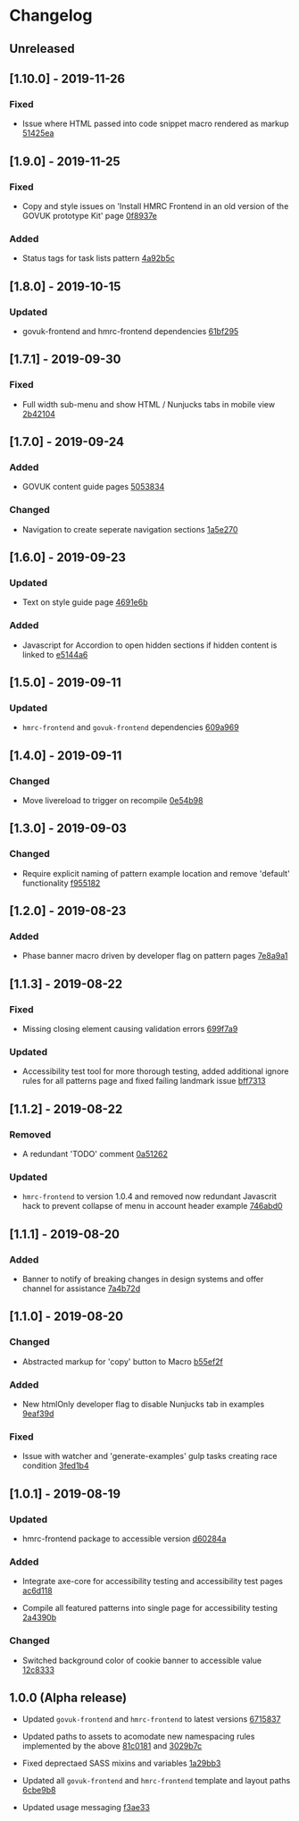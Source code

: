 # Changelog

## Unreleased

## [1.10.0] - 2019-11-26

### Fixed
- Issue where HTML passed into code snippet macro rendered as markup  [51425ea](51425ea783e561b9c1cc934b22cfa5bb58a8fb68)

## [1.9.0] - 2019-11-25

### Fixed
- Copy and style issues on 'Install HMRC Frontend in an old version of the GOVUK prototype Kit' page [0f8937e](0f8937e98ca5e8ceb89292c15d63d05356fa37ec)

### Added
- Status tags for task lists pattern [4a92b5c](4a92b5c9715caa71cb818750a9ccea4c661cf7f8)

## [1.8.0] - 2019-10-15

### Updated
- govuk-frontend and hmrc-frontend dependencies [61bf295](61bf295564e10f74e411be9b6bd2ff912b0cebd9)

## [1.7.1] - 2019-09-30

### Fixed
- Full width sub-menu and show HTML / Nunjucks tabs in mobile view [2b42104](2b42104f4326dab8d26683e93b59c3eee87c8db6)

## [1.7.0] - 2019-09-24

### Added
- GOVUK content guide pages [5053834](5053834a4c738bc75aa79edd37d7742574a644f0)

### Changed
- Navigation to create seperate navigation sections [1a5e270](1a5e270adaff9371fd8301491d4d66b89832c950)

## [1.6.0] - 2019-09-23

### Updated
- Text on style guide page [4691e6b](4691e6b7bcae7596a861a75f40d6d2775f84de5c)

### Added
- Javascript for Accordion to open hidden sections if hidden content is linked to [e5144a6](e5144a68ed904b187b12e10b8cff480beb819288)

## [1.5.0] - 2019-09-11

### Updated
- `hmrc-frontend` and `govuk-frontend` dependencies [609a969](609a969a3fa0dab0ceabad6b2e16b13d6e5d5e38)

## [1.4.0] - 2019-09-11

### Changed
- Move livereload to trigger on recompile [0e54b98](0e54b986df4ac13b677d1c383be791b536ccb3d7)

## [1.3.0] - 2019-09-03

### Changed
- Require explicit naming of pattern example location and remove 'default' functionality [f955182](f9551828a4445ebb0523b70915e82a990af53301)

## [1.2.0] - 2019-08-23

### Added
- Phase banner macro driven by developer flag on pattern pages [7e8a9a1](7e8a9a1e5df89cc49680bd74902ef45c08cdc491)

## [1.1.3] - 2019-08-22

### Fixed
- Missing closing element causing validation errors [699f7a9](699f7a98c9c6d199e011ef386bbdc13217b303ea)

### Updated
- Accessibility test tool for more thorough testing, added additional ignore rules for all patterns page and fixed failing landmark issue [bff7313](bff731396c09c23d142f21b79d04f567fd6f254e)

## [1.1.2] - 2019-08-22

### Removed
- A redundant 'TODO' comment [0a51262](0a51262734b95ff5cdf12aafeda93288e7feb4fa)

### Updated
- `hmrc-frontend` to version 1.0.4 and removed now redundant Javascrit hack to prevent collapse of menu in account header example [746abd0](746abd0aae8073f44e1f67d6eba9c66e245a68eb)

## [1.1.1] - 2019-08-20

### Added
- Banner to notify of breaking changes in design systems and offer channel for assistance [7a4b72d](7a4b72d6f5a9c2784d21e374ccaf8e9d81dec6de)

## [1.1.0] - 2019-08-20

### Changed
- Abstracted markup for 'copy' button to Macro [b55ef2f](b55ef2fe4948c4ed50a112a99922d89352e851ac)

### Added
- New htmlOnly developer flag to disable Nunjucks tab in examples [9eaf39d](9eaf39dcdfe16c11ca372322a13b6f3899208c1b)

### Fixed
- Issue with watcher and 'generate-examples' gulp tasks creating race condition [3fed1b4](3fed1b4a238442454f3d8a3bd6859b2daa4006f0)

## [1.0.1] - 2019-08-19

### Updated
- hmrc-frontend package to accessible version [d60284a](d60284afe98abc77c1ebccfb9806bed579af5c6a)

### Added
- Integrate axe-core for accessibility testing and accessibility test pages [ac6d118](ac6d1188062c824ceefb81d86f7b7131cff7cb52)

- Compile all featured patterns into single page for accessibility testing [2a4390b](2a4390bf9178a26c5c777f53c4ef187d0e16bd0d)

### Changed
- Switched background color of cookie banner to accessible value [12c8333](12c83334c89753bd1d78a495f1fabd549c54f873)

## 1.0.0 (Alpha release)

- Updated `govuk-frontend` and `hmrc-frontend` to latest versions [6715837](67158371bb978db43c2af94fb32b389ab358626b)

- Updated paths to assets to acomodate new namespacing rules implemented by the above [81c0181](81c018150de41d755d3a0f72647aa2f66721e8f3) and [3029b7c](3029b7ca8501308d5a71a19488d2c166df72c3e9)

- Fixed deprectaed SASS mixins and variables [1a29bb3](1a29bb30bc12f14074c7b7a70de0d643ddb91880)

- Updated all `govuk-frontend` and `hmrc-frontend` template and layout paths [6cbe9b8](6cbe9b850e44346f13741bf6d5399861610c7340)

- Updated usage messaging [f3ae33](f3ae337f9e527ee0d9574a63881a22b5f6170886)